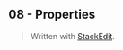 ## 08 - Properties



> Written with [StackEdit](https://stackedit.io/).
<!--stackedit_data:
eyJoaXN0b3J5IjpbNzg2NTgyNDg0XX0=
-->